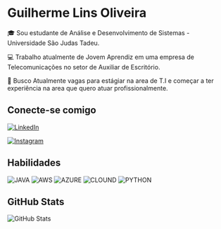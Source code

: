 # Guilherme Lins Oliveira

🎓 Sou estudante de Análise e Desenvolvimento de Sistemas - Universidade São Judas Tadeu. 

💻 Trabalho atualmente de Jovem Aprendiz em uma empresa de Telecomunicações no setor de Auxiliar de Escritório.

🎯 Busco Atualmente vagas para estágiar na area de T.I e começar a ter experiência na area que quero atuar profissionalmente.

## Conecte-se comigo

[![LinkedIn](https://img.shields.io/badge/LinkedIn-f8f8f2?style=for-the-badge&logo=linkedin&logoColor=0E76A8)](https://www.linkedin.com/in/guilherme-lins-ab2a1a259/)

[![Instagram](https://img.shields.io/badge/Instagram-f8f8f2?style=for-the-badge&logo=instagram)](https://www.instagram.com/glinsajax/)

## Habilidades

![JAVA](https://img.shields.io/badge/Java-f8f8f2?style=for-the-badge&logo=java)
![AWS](https://img.shields.io/badge/AWS-f8f8f2?style=for-the-badge&logo=AWS)
![AZURE](https://img.shields.io/badge/AZURE-f8f8f2?style=for-the-badge&logo=AZURE)
![CLOUND](https://img.shields.io/badge/CLOUND-f8f8f2?style=for-the-badge&logo=CLOUND)
![PYTHON](https://img.shields.io/badge/PYTHON-f8f8f2?style=for-the-badge&logo=PYTHON)

## GitHub Stats

![GitHub Stats](https://github-readme-stats.vercel.app/api?username=Gh0stBl4ck&theme=transparent&bg_color=282a36&border_color=ff79c6&show_icons=true&icon_color=50fa7b&title_color=00aeff&text_color=e03c8a)
